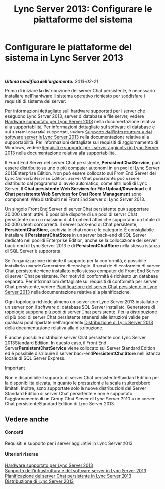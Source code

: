 ﻿---
title: 'Lync Server 2013: Configurare le piattaforme del sistema'
TOCTitle: Configurare le piattaforme del sistema
ms:assetid: 2e72e49d-2737-4b5b-8c0a-60f6ecb15bf1
ms:mtpsurl: https://technet.microsoft.com/it-it/library/JJ204783(v=OCS.15)
ms:contentKeyID: 49300054
ms.date: 08/24/2015
mtps_version: v=OCS.15
ms.translationtype: HT
---

# Configurare le piattaforme del sistema in Lync Server 2013

 

_**Ultima modifica dell'argomento:** 2013-02-21_

Prima di iniziare la distribuzione del server Chat persistente, è necessario installare nell'hardware il sistema operativo richiesto per soddisfare i requisiti di sistema dei server:

Per informazioni dettagliate sull'hardware supportati per i server che eseguono Lync Server 2013, server di database e file server, vedere [Hardware supportato per Lync Server 2013](lync-server-2013-supported-hardware.md) nella documentazione relativa alla supportabilità. Per informazioni dettagliate sul software di database e sui sistemi operativi supportati, vedere [Supporto dell'infrastruttura e del software server in Lync Server 2013](lync-server-2013-server-software-and-infrastructure-support.md) nella documentazione relativa alla supportabilità. Per informazioni dettagliate sui requisiti di aggiornamento di Windows, vedere [Requisiti e supporto per i server aggiuntivi in Lync Server 2013](lync-server-2013-additional-server-support-and-requirements.md) nella documentazione relativa alla supportabilità.

Il Front End Server del server Chat persistente, **PersistentChatService**, può essere distribuito su uno o più computer autonomi in un pool di Lync Server 2013Enterprise Edition. Non può essere collocato sui Front End Server del Lync ServerEnterprise Edition. server Chat persistente può essere distribuito dal programma di avvio automatico, come altri ruoli di Lync Server. Il **Chat persistente Web Services for File Upload/Download** e il **Chat persistente Web Services for Chat Room Management** sono componenti Web distribuiti nei Front End Server di Lync Server 2013.

Un singolo Front End Server di server Chat persistente può supportare 20.000 utenti attivi. È possibile disporre di un pool di server Chat persistente con un massimo di 4 front end attivi che supportano un totale di 80.000 utenti concorrenti. Il server back-end di Chat persistente, **PersistentChatStore**, archivia le chat room e le categorie. È consigliabile installare il **PersistentChatStore** in un server back-end di SQL Server dedicato nel pool di Enterprise Edition, anche se la collocazione del server back-end di Lync Server 2013 e di **PersistentChatStore** nella stessa istanza di SQL Server è supportata.

Se l'organizzazione richiede il supporto per la conformità, è possibile installarlo usando Generatore di topologie. Il servizio di conformità di server Chat persistente viene installato nello stesso computer del Front End Server di server Chat persistente. Per motivi di conformità è richiesto un database separato. Per informazioni dettagliate sui requisiti di conformità per server Chat persistente, vedere [Pianificazione del server Chat persistente in Lync Server 2013](lync-server-2013-planning-for-persistent-chat-server.md) nella documentazione relativa alla pianificazione.

Ogni topologia richiede almeno un server con Lync Server 2013 installato e un server con il software di database SQL Server installato. Generatore di topologie supporta più pool di server Chat persistente. Per la distribuzione di più pool di server Chat persistente attenersi alle istruzioni valide per qualsiasi pool riportate nell'argomento [Distribuzione di Lync Server 2013](lync-server-2013-deploying-lync-server.md) della documentazione relativa alla distribuzione.

È anche possibile distribuire server Chat persistente con Lync Server 2013Standard Edition. In questo caso, il Front End Server**PersistentChatService** viene collocato sul Server Standard Edition ed è possibile distribuire il server back-end**PersistentChatStore** nell'istanza locale di SQL Server Express.

> [!IMPORTANT]  
> Non è disponibile il supporto di server Chat persistenteStandard Edition per la disponibilità elevata, in quanto le prestazioni e la scala risulterebbero limitati. Inoltre, sono supportate solo le nuove distribuzioni del Server Standard Edition di server Chat persistente e non è supportato l'aggiornamento di un Group Chat Server di Lync Server 2010 a un server Chat persistenteStandard Edition di Lync Server 2013.

## Vedere anche

#### Concetti

[Requisiti e supporto per i server aggiuntivi in Lync Server 2013](lync-server-2013-additional-server-support-and-requirements.md)  

#### Ulteriori risorse

[Hardware supportato per Lync Server 2013](lync-server-2013-supported-hardware.md)  
[Supporto dell'infrastruttura e del software server in Lync Server 2013](lync-server-2013-server-software-and-infrastructure-support.md)  
[Pianificazione del server Chat persistente in Lync Server 2013](lync-server-2013-planning-for-persistent-chat-server.md)  
[Distribuzione di Lync Server 2013](lync-server-2013-deploying-lync-server.md)

